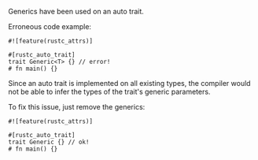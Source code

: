 Generics have been used on an auto trait.

Erroneous code example:

```compile_fail,E0567
#![feature(rustc_attrs)]

#[rustc_auto_trait]
trait Generic<T> {} // error!
# fn main() {}
```

Since an auto trait is implemented on all existing types, the
compiler would not be able to infer the types of the trait's generic
parameters.

To fix this issue, just remove the generics:

```
#![feature(rustc_attrs)]

#[rustc_auto_trait]
trait Generic {} // ok!
# fn main() {}
```
